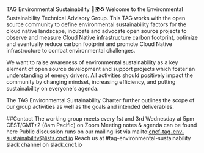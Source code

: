 
TAG Environmental Sustainability 🌳🌍♻️
Welcome to the Environmental Sustainability Technical Advisory Group. This TAG works with the open source community to define environmental sustainability factors for the cloud native landscape, incubate and advocate open source projects to observe and measure Cloud Native infrastructure carbon footprint, optimize and eventually reduce carbon footprint and promote Cloud Native infrastructure to combat environmental challenges.

We want to raise awareness of environmental sustainability as a key element of open source development and support projects which foster an understanding of energy drivers. All activities should positively impact the community by changing mindset, increasing efficiency, and putting sustainability on everyone's agenda.

The TAG Environmental Sustainability Charter further outlines the scope of our group activities as well as the goals and intended deliverables.

##Contact
The working group meets every 1st and 3rd Wednesday at 5pm CEST/GMT+2 (8am Pacific) on Zoom
Meeting notes & agenda can be found here
Public discussion runs on our mailing list via mailto:cncf-tag-env-sustainability@lists.cncf.io
Reach us at #tag-environmental-sustainability slack channel on slack.cncf.io
